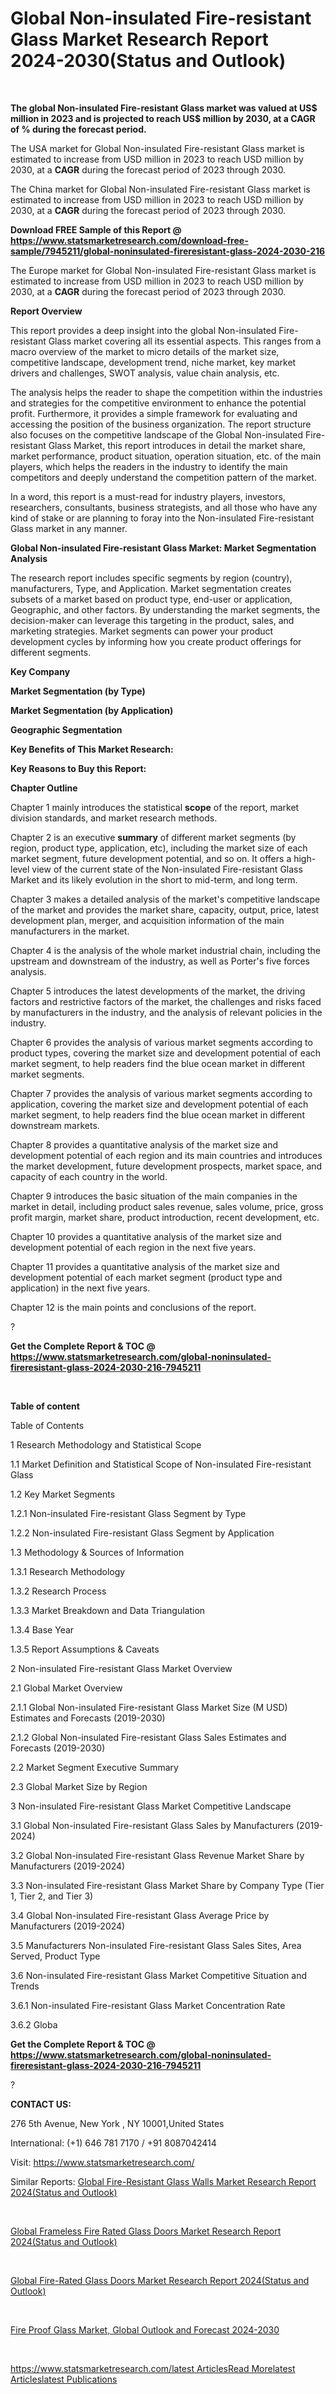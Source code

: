 <h1>Global Non-insulated Fire-resistant Glass Market Research Report 2024-2030(Status and Outlook)</h1><br/><p><strong>The global Non-insulated Fire-resistant Glass market was valued at US$ million in 2023 and is projected to reach US$ million by 2030, at a <strong>CAGR</strong> of % during the forecast period.</strong></p>
 
 
 
 <p>The USA market for Global Non-insulated Fire-resistant Glass market is estimated to increase from USD million in 2023 to reach USD million by 2030, at a <strong>CAGR</strong> during the forecast period of 2023 through 2030.</p>
 
 
 
 <p>The China market for Global Non-insulated Fire-resistant Glass market is estimated to increase from USD million in 2023 to reach USD million by 2030, at a <strong>CAGR</strong> during the forecast period of 2023 through 2030.</p>
 
 
 
 <p><strong>Download FREE Sample of this Report @ <a href="https://www.statsmarketresearch.com/download-free-sample/7945211/global-noninsulated-fireresistant-glass-2024-2030-216">https://www.statsmarketresearch.com/download-free-sample/7945211/global-noninsulated-fireresistant-glass-2024-2030-216</a></strong></p>
 
 
 
 <p>The Europe market for Global Non-insulated Fire-resistant Glass market is estimated to increase from USD million in 2023 to reach USD million by 2030, at a <strong>CAGR</strong> during the forecast period of 2023 through 2030.</p>
 
 
 
 <p><strong>Report Overview</strong></p>
 
 
 
 <p>This report provides a deep insight into the global Non-insulated Fire-resistant Glass market covering all its essential aspects. This ranges from a macro overview of the market to micro details of the market size, competitive landscape, development trend, niche market, key market drivers and challenges, SWOT analysis, value chain analysis, etc.</p>
 
 
 
 <p>The analysis helps the reader to shape the competition within the industries and strategies for the competitive environment to enhance the potential profit. Furthermore, it provides a simple framework for evaluating and accessing the position of the business organization. The report structure also focuses on the competitive landscape of the Global Non-insulated Fire-resistant Glass Market, this report introduces in detail the market share, market performance, product situation, operation situation, etc. of the main players, which helps the readers in the industry to identify the main competitors and deeply understand the competition pattern of the market.</p>
 
 
 
 <p>In a word, this report is a must-read for industry players, investors, researchers, consultants, business strategists, and all those who have any kind of stake or are planning to foray into the Non-insulated Fire-resistant Glass market in any manner.</p>
 
 
 
 <p><strong>Global Non-insulated Fire-resistant Glass Market: Market Segmentation Analysis</strong></p>
 
 
 
 <p>The research report includes specific segments by region (country), manufacturers, Type, and Application. Market segmentation creates subsets of a market based on product type, end-user or application, Geographic, and other factors. By understanding the market segments, the decision-maker can leverage this targeting in the product, sales, and marketing strategies. Market segments can power your product development cycles by informing how you create product offerings for different segments.</p>
 
 
 
 <p><strong>Key Company</strong></p>
 
 
 
 <p><strong>Market Segmentation (by Type)</strong></p>
 
 
 
 <p><strong>Market Segmentation (<strong>by Application</strong>)</strong></p>
 
 
 
 <p><strong>Geographic Segmentation</strong></p>
 
 
 
 <p><strong>Key Benefits of This Market Research:</strong></p>
 
 
 
 <p><strong>Key <strong>Reasons to Buy</strong> this Report:</strong></p>
 
 
 
 <p><strong>Chapter Outline</strong></p>
 
 
 
 <p>Chapter 1 mainly introduces the statistical <strong>scope</strong> of the report, market division standards, and market research methods.</p>
 
 
 
 <p>Chapter 2 is an executive <strong>summary</strong> of different market segments (by region, product type, application, etc), including the market size of each market segment, future development potential, and so on. It offers a high-level view of the current state of the Non-insulated Fire-resistant Glass Market and its likely evolution in the short to mid-term, and long term.</p>
 
 
 
 <p>Chapter 3 makes a detailed analysis of the market&#39;s competitive landscape of the market and provides the market share, capacity, output, price, latest development plan, merger, and acquisition information of the main manufacturers in the market.</p>
 
 
 
 <p>Chapter 4 is the analysis of the whole market industrial chain, including the upstream and downstream of the industry, as well as Porter&#39;s five forces analysis.</p>
 
 
 
 <p>Chapter 5 introduces the latest developments of the market, the driving factors and restrictive factors of the market, the challenges and risks faced by manufacturers in the industry, and the analysis of relevant policies in the industry.</p>
 
 
 
 <p>Chapter 6 provides the analysis of various market segments according to product types, covering the market size and development potential of each market segment, to help readers find the blue ocean market in different market segments.</p>
 
 
 
 <p>Chapter 7 provides the analysis of various market segments according to application, covering the market size and development potential of each market segment, to help readers find the blue ocean market in different downstream markets.</p>
 
 
 
 <p>Chapter 8 provides a quantitative analysis of the market size and development potential of each region and its main countries and introduces the market development, future development prospects, market space, and capacity of each country in the world.</p>
 
 
 
 <p>Chapter 9 introduces the basic situation of the main companies in the market in detail, including product sales revenue, sales volume, price, gross profit margin, market share, product introduction, recent development, etc.</p>
 
 
 
 <p>Chapter 10 provides a quantitative analysis of the market size and development potential of each region in the next five years.</p>
 
 
 
 <p>Chapter 11 provides a quantitative analysis of the market size and development potential of each market segment (product type and application) in the next five years.</p>
 
 
 
 <p>Chapter 12 is the main points and conclusions of the report.</p>
 
 
 
 <p>? </p>
 
 
 
 <div><b>Get the Complete Report & TOC @ <a href="https://www.statsmarketresearch.com/global-noninsulated-fireresistant-glass-2024-2030-216-7945211">https://www.statsmarketresearch.com/global-noninsulated-fireresistant-glass-2024-2030-216-7945211</a></b></div>
 
 
 
 <p><br />
 
 <b>Table of content</b></p>
 
 
 
 <p>Table of Contents<br />
 
 1 Research Methodology and Statistical Scope<br />
 
 1.1 Market Definition and Statistical Scope of Non-insulated Fire-resistant Glass<br />
 
 1.2 Key Market Segments<br />
 
 1.2.1 Non-insulated Fire-resistant Glass Segment by Type<br />
 
 1.2.2 Non-insulated Fire-resistant Glass Segment by Application<br />
 
 1.3 Methodology & Sources of Information<br />
 
 1.3.1 Research Methodology<br />
 
 1.3.2 Research Process<br />
 
 1.3.3 Market Breakdown and Data Triangulation<br />
 
 1.3.4 Base Year<br />
 
 1.3.5 Report Assumptions & Caveats<br />
 
 2 Non-insulated Fire-resistant Glass Market Overview<br />
 
 2.1 Global Market Overview<br />
 
 2.1.1 Global Non-insulated Fire-resistant Glass Market Size (M USD) Estimates and Forecasts (2019-2030)<br />
 
 2.1.2 Global Non-insulated Fire-resistant Glass Sales Estimates and Forecasts (2019-2030)<br />
 
 2.2 Market Segment Executive Summary<br />
 
 2.3 Global Market Size by Region<br />
 
 3 Non-insulated Fire-resistant Glass Market Competitive Landscape<br />
 
 3.1 Global Non-insulated Fire-resistant Glass Sales by Manufacturers (2019-2024)<br />
 
 3.2 Global Non-insulated Fire-resistant Glass Revenue Market Share by Manufacturers (2019-2024)<br />
 
 3.3 Non-insulated Fire-resistant Glass Market Share by Company Type (Tier 1, Tier 2, and Tier 3)<br />
 
 3.4 Global Non-insulated Fire-resistant Glass Average Price by Manufacturers (2019-2024)<br />
 
 3.5 Manufacturers Non-insulated Fire-resistant Glass Sales Sites, Area Served, Product Type<br />
 
 3.6 Non-insulated Fire-resistant Glass Market Competitive Situation and Trends<br />
 
 3.6.1 Non-insulated Fire-resistant Glass Market Concentration Rate<br />
 
 3.6.2 Globa</p>
 
 
 
 <div><b>Get the Complete Report & TOC @ <a href="https://www.statsmarketresearch.com/global-noninsulated-fireresistant-glass-2024-2030-216-7945211">https://www.statsmarketresearch.com/global-noninsulated-fireresistant-glass-2024-2030-216-7945211</a></b></div>
 
 
 
 <p>? </p>
 
 
 
 <p><b>CONTACT US:</b><br />
 
 276 5th Avenue, New York , NY 10001,United States<br />
 
 International: (+1) 646 781 7170 / +91 8087042414<br />
 
 Visit: <a href="https://www.statsmarketresearch.com/">https://www.statsmarketresearch.com/</a><br />
 
 Similar Reports: <a href="https://www.statsmarketresearch.com/global-noninsulated-fireresistant-glass-2024-2030-216-7945211">Global Fire-Resistant Glass Walls Market Research Report 2024(Status and Outlook)</a><br />
 
 <br />
 
 <a href="https://www.statsmarketresearch.com/global-noninsulated-fireresistant-glass-2024-2030-216-7945211">Global Frameless Fire Rated Glass Doors Market Research Report 2024(Status and Outlook)</a><br />
 
 <br />
 
 <a href="https://www.statsmarketresearch.com/global-noninsulated-fireresistant-glass-2024-2030-216-7945211">Global Fire-Rated Glass Doors Market Research Report 2024(Status and Outlook)</a><br />
 
 <br />
 
 <a href="https://www.statsmarketresearch.com/global-noninsulated-fireresistant-glass-2024-2030-216-7945211">Fire Proof Glass Market, Global Outlook and Forecast 2024-2030</a><br />
 
 <br />
 
 <a href="https://gyeongbokgung.com">https://www.statsmarketresearch.com/</a><a href="https://hallyeomaritime.com">latest Articles</a><a href="https://jingwansa.com">Read More</a><a href="https://nguoiviet.jp/">latest Articles</a><a href="https://www.intelmarketresearch.com/">latest Publications</a></p>